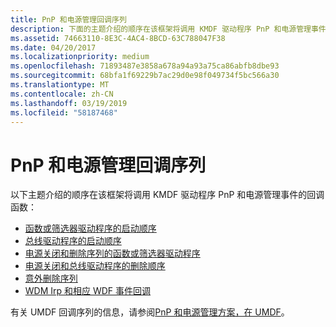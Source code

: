```yaml
---
title: PnP 和电源管理回调序列
description: 下面的主题介绍的顺序在该框架将调用 KMDF 驱动程序 PnP 和电源管理事件的回调函数
ms.assetid: 74663110-8E3C-4AC4-8BCD-63C788047F38
ms.date: 04/20/2017
ms.localizationpriority: medium
ms.openlocfilehash: 71893487e3858a678a94a93a75ca86abfb8dbe93
ms.sourcegitcommit: 68bfa1f69229b7ac29d0e98f049734f5bc566a30
ms.translationtype: MT
ms.contentlocale: zh-CN
ms.lasthandoff: 03/19/2019
ms.locfileid: "58187468"
---
```

# <a name="pnp-and-power-management-callback-sequences"></a>PnP 和电源管理回调序列


以下主题介绍的顺序在该框架将调用 KMDF 驱动程序 PnP 和电源管理事件的回调函数：

-   [函数或筛选器驱动程序的启动顺序](power-up-sequence-for-a-function-or-filter-driver.md)
-   [总线驱动程序的启动顺序](power-up-sequence-for-a-bus-driver.md)
-   [电源关闭和删除序列的函数或筛选器驱动程序](power-down-and-removal-sequence-for-a-function-or-filter-driver.md)
-   [电源关闭和总线驱动程序的删除顺序](power-down-and-removal-sequence-for-a-bus-driver.md)
-   [意外删除序列](surprise-removal-sequence.md)
-   [WDM Irp 和相应 WDF 事件回调](https://docs.microsoft.com/windows-hardware/drivers/wdf/wdm-irps-and-kmdf-event-callback-functions)

有关 UMDF 回调序列的信息，请参阅[PnP 和电源管理方案，在 UMDF](pnp-and-power-management-scenarios-in-umdf.md)。

 

 





